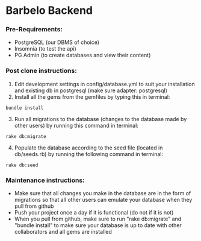 # Barbelo Backend
### Pre-Requirements:
* PostgreSQL (our DBMS of choice)
* Insomnia (to test the api)
* PG Admin (to create databases and view their content)

### Post clone instructions:
1. Edit development settings in config/database.yml to suit your installation and existing db in postgresql (make sure adapter: postgresql)
2. Install all the gems from the gemfiles by typing this in terminal:
```terminal
bundle install
```
3. Run all migrations to the database (changes to the database made by other users) by running this command in terminal:
```terminal
rake db:migrate
```
4. Populate the database according to the seed file (located in db/seeds.rb) by running the following command in terminal:
```terminal
rake db:seed
```

### Maintenance instructions:
* Make sure that all changes you make in the database are in the form of migrations so that all other users can emulate your database when they pull from github
* Push your project once a day if it is functional (do not if it is not)
* When you pull from github, make sure to run "rake db:migrate" and "bundle install" to make sure your database is up to date with other collaborators and all gems are installed
